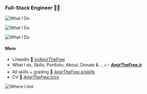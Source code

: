 ### Full-Stack Engineer 🧑‍💻

![What I Do](https://skillicons.dev/icons?i=django,flask,fastapi,express,php,wordpress)

![What I Do](https://skillicons.dev/icons?i=vue,nuxt,react,alpinejs,tailwind,bootstrap)

![What I Do](https://skillicons.dev/icons?i=postgres,elasticsearch,docker,flutter,electron,arduino)

#### More

- LinkedIn 💼 [in/AmirTheFree](https://linkedin.com/in/AmirTheFree)
- What I do, Skills, Portfolio, About, Donate & ... 👉
 **[AmirTheFree.ir](https://AmirTheFree.ir)**
- All skills + grading 🫴 _[AmirTheFree.ir/skills](https://AmirTheFree.ir/skills)_
- CV 🫴 _[AmirTheFree.ir/cv](https://AmirTheFree.ir/cv)_

![Where I live](https://skillicons.dev/icons?i=linux,arch,vscode,github,linkedin,obsidian)
